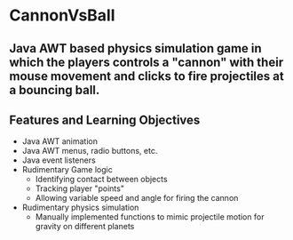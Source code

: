 # CannonVsBall

Java AWT based physics simulation game in which the players controls a "cannon" with their mouse movement and clicks to fire projectiles at a bouncing ball.
---

## Features and Learning Objectives
- Java AWT animation
- Java AWT menus, radio buttons, etc.
- Java event listeners
- Rudimentary Game logic
  - Identifying contact between objects
  - Tracking player "points"
  - Allowing variable speed and angle for firing the cannon
- Rudimentary physics simulation
  - Manually implemented functions to mimic projectile motion for gravity on different planets 
